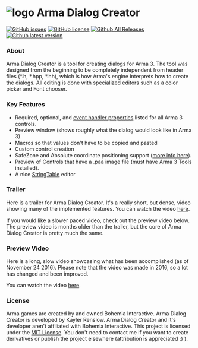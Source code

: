 # ![logo](http://i.imgur.com/qDMUPCz.png) Arma Dialog Creator 

[![GitHub issues](https://img.shields.io/github/issues/kayler-renslow/arma-dialog-creator.svg)](https://github.com/kayler-renslow/arma-dialog-creator/issues) [![GitHub license](https://img.shields.io/badge/license-MIT-blue.svg)](https://raw.githubusercontent.com/kayler-renslow/arma-dialog-creator/master/LICENSE) [![Github All Releases](https://img.shields.io/github/downloads/kayler-renslow/arma-dialog-creator/total.svg)](https://github.com/kayler-renslow/arma-dialog-creator/releases) [![Github latest version](https://img.shields.io/github/release/kayler-renslow/arma-dialog-creator.svg?label=latest%20version&style=flat)](https://github.com/kayler-renslow/arma-dialog-creator/releases/latest)

### About
Arma Dialog Creator is a tool for creating dialogs for Arma 3. The tool was designed from the beginning to be completely independent from header files (*.h, *.hpp, *.hh), which is how Arma's engine interprets how to create the dialogs. All editing is done with specialized editors such as a color picker and Font chooser.

### Key Features
* Required, optional, and [event handler properties](https://community.bistudio.com/wiki/User_Interface_Event_Handlers) listed for all Arma 3 controls.
* Preview window (shows roughly what the dialog would look like in Arma 3)
* Macros so that values don't have to be copied and pasted
* Custom control creation
* SafeZone and Absolute coordinate positioning support ([more info here](https://community.bistudio.com/wiki/SafeZone)).
* Preview of Controls that have a .paa image file (must have Arma 3 Tools installed).
* A nice [StringTable](https://community.bistudio.com/wiki/Stringtable.xml) editor

### Trailer
Here is a trailer for Arma Dialog Creator. It's a really short, but dense, video showing many of the implemented features.
You can watch the video [here](https://youtu.be/0P7pYvGDFvU).

If you would like a slower paced video, check out the preview video below. The preview video is months older than the trailer, but the core of Arma Dialog Creator is pretty much the same.

### Preview Video
Here is a long, slow video showcasing what has been accomplished (as of November 24 2016).
Please note that the video was made in 2016, so a lot has changed and been improved.

You can watch the video [here](https://www.youtube.com/watch?v=ytqxZvdEDjk).

### License
Arma games are created by and owned Bohemia Interactive. Arma Dialog Creator is developed by Kayler Renslow. Arma Dialog Creator and it's developer aren't affiliated with Bohemia Interactive. This project is licensed under the [MIT License](https://en.wikipedia.org/wiki/MIT_License). You don't need to contact me if you want to create derivatives or publish the project elsewhere (attribution is appreciated :) ).

